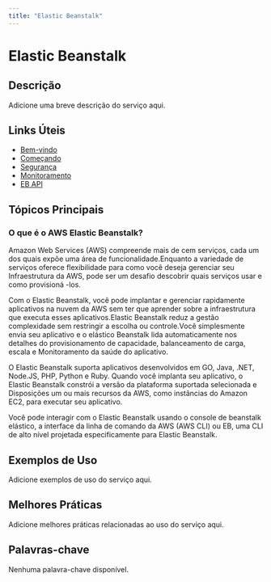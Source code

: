 ```yaml
---
title: "Elastic Beanstalk"
---
```


# Elastic Beanstalk

## Descrição

Adicione uma breve descrição do serviço aqui.

## Links Úteis

- [Bem-vindo](https://docs.aws.amazon.com/elasticbeanstalk/latest/dg/Welcome.html)
- [Começando](https://docs.aws.amazon.com/elasticbeanstalk/latest/dg/GettingStarted.html)
- [Segurança](https://docs.aws.amazon.com/elasticbeanstalk/latest/dg/security.html)
- [Monitoramento](https://docs.aws.amazon.com/elasticbeanstalk/latest/dg/monitoring.html)
- [EB API](https://docs.aws.amazon.com/elasticbeanstalk/latest/dg/eb-api.html)

## Tópicos Principais

### O que é o AWS Elastic Beanstalk?

Amazon Web Services (AWS) compreende mais de cem serviços, cada um dos quais expõe uma área de
funcionalidade.Enquanto a variedade de serviços oferece flexibilidade para como você deseja gerenciar seu
Infraestrutura da AWS, pode ser um desafio descobrir quais serviços usar e como
provisioná -los.

Com o Elastic Beanstalk, você pode implantar e gerenciar rapidamente aplicativos na nuvem da AWS sem ter que aprender
sobre a infraestrutura que executa esses aplicativos.Elastic Beanstalk reduz a gestão
complexidade sem restringir a escolha ou controle.Você simplesmente envia seu aplicativo e o elástico Beanstalk
lida automaticamente nos detalhes do provisionamento de capacidade, balanceamento de carga, escala e
Monitoramento da saúde do aplicativo.

O Elastic Beanstalk suporta aplicativos desenvolvidos em GO, Java, .NET, Node.JS, PHP, Python e Ruby.
Quando você implanta seu aplicativo, o Elastic Beanstalk constrói a versão da plataforma suportada selecionada e
Disposições um ou mais recursos da AWS, como instâncias do Amazon EC2, para executar seu aplicativo.

Você pode interagir com o Elastic Beanstalk usando o console de beanstalk elástico, a interface da linha de comando da AWS (AWS CLI) ou EB, uma CLI de alto nível projetada especificamente para
Elastic Beanstalk.

## Exemplos de Uso

Adicione exemplos de uso do serviço aqui.

## Melhores Práticas

Adicione melhores práticas relacionadas ao uso do serviço aqui.

## Palavras-chave

Nenhuma palavra-chave disponível.
